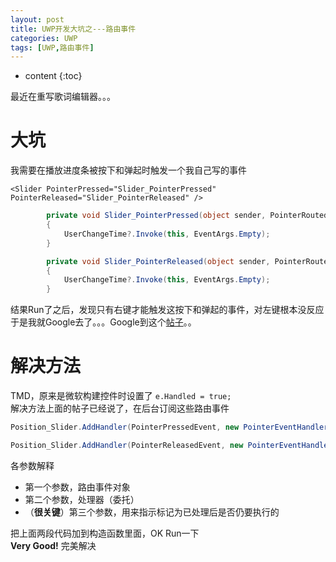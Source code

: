 ```yaml
---
layout: post
title: UWP开发大坑之---路由事件
categories: UWP
tags: [UWP,路由事件]
---
```

   
* content
{:toc}

最近在重写歌词编辑器。。。   
    
大坑
====================================
     
我需要在播放进度条被按下和弹起时触发一个我自己写的事件

```XAML
<Slider PointerPressed="Slider_PointerPressed" PointerReleased="Slider_PointerReleased" />
```

```C#
        private void Slider_PointerPressed(object sender, PointerRoutedEventArgs e)
        {
            UserChangeTime?.Invoke(this, EventArgs.Empty);
        }

        private void Slider_PointerReleased(object sender, PointerRoutedEventArgs e)
        {
            UserChangeTime?.Invoke(this, EventArgs.Empty);
        }
```
结果Run了之后，发现只有右键才能触发这按下和弹起的事件，对左键根本没反应   
于是我就Google去了。。。Google到这个[帖子](http://stackoverflow.com/questions/14767020/pointerpressed-not-working-on-left-click)。。   
    
解决方法
====================================

TMD，原来是微软构建控件时设置了 `e.Handled = true;`  
解决方法上面的帖子已经说了，在后台订阅这些路由事件
```C#
Position_Slider.AddHandler(PointerPressedEvent, new PointerEventHandler((s, e) => UserChangeTime?.Invoke(this, EventArgs.Empty)), true);

Position_Slider.AddHandler(PointerReleasedEvent, new PointerEventHandler((s, e) => UserChangeTime?.Invoke(this, EventArgs.Empty)), true);
```

各参数解释
- 第一个参数，路由事件对象
- 第二个参数，处理器（委托）
- （**很关键**）第三个参数，用来指示标记为已处理后是否仍要执行的

把上面两段代码加到构造函数里面，OK Run一下  
**Very Good!** 完美解决
